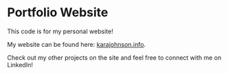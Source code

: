 # Portfolio Website

This code is for my personal website! 

My website can be found here: <a href="https://karajohnson.info/">karajohnson.info</a>. 

Check out my other projects on the site and feel free to connect with me on LinkedIn!
